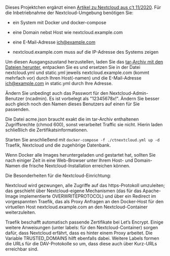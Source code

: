 
Dieses Projektchen ergänzt einen [Artikel zu Nextcloud aus c’t 11/2020](https://www.heise.de/select/ct/2020/11). Für die Inbetriebnahme der Nextcloud-Umgebung 
benötigen Sie:

* ein System mit Docker und docker-compose

* eine Domain nebst Host wie nextcloud.example.com

* eine E-Mail-Adresse ich@example.com

* nextcloud.example.com muss auf die IP-Adresse des Systems zeigen

Um diesen Ausgangszustand herzustellen, laden Sie das [tar-Archiv mit den Dateien herunter](https://github.com/psct/ctnextcloud/releases/download/v1/ctnextcloud.tar), entpacken Sie es und ersetzen Sie in der Datei nextcloud.yml und static.yml jeweils nextcloud.example.com (kommt mehrfach vor) durch Ihren 
Host(-namen) und die E-Mail-Adresse ich@example.com in static.yml durch Ihre Adresse.

Ändern Sie unbedingt auch das Passwort für den Nextcloud-Admin-Benutzer (ncadmin). Es ist vorbelegt als "12345678x!". Ändern Sie besser auch gleich noch den 
Namen dieses Benutzers auf einen für Sie passenden.

Die Datei acme.json braucht exakt die im tar-Archiv enthaltenen Zugriffsrechte (chmod 600), sonst verarbeitet Traffic sie nicht. Hierin laden schließlich die 
Zertifikatsinformationen.

Starten Sie anschließend mit `docker-compose -f ./ctnextcloud.yml up -d ` Traefik, Nextcloud und die zugehörige Datenbank.

Wenn Docker alle Images heruntergeladen und gestartet hat, sollten Sie nach einiger Zeit in eine Web-Browser unter Ihrem Host- und Domain-Namen die frische 
Nextcloud-Installation erreichen können.

Die Besonderheiten für die Nextcloud-Einrichtung:

Nextcloud wird gezwungen, alle Zugriffe auf das https-Protokoll umzuleiten; das geschieht über Nextcloud-eigene Mechanismen (das für das Apache-Image 
implementierte OVERWRITEPROTOCOL) und über ein Redirect im vorgespannten Traefik, das als Proxy Anfragen an den Docker-Host für den virtuellen Host 
nextcloud.example.com an den Nextcloud-Container weiterzuleiten.

Traefik beschafft automatisch passende Zertifikate bei Let’s Encrypt. Einige weitere Anweisungen (unter labels: für den Nextcloud-Container) sorgen dafür, dass 
Nextcloud erfährt, dass es hinter einem Proxy arbeitet. Die Variable TRUSTED_DOMAINS hilft ebenfalls dabei. Weitere Labels formen die URLs für die DAV-Protokolle 
so um, dass diese auch über Kurz-URLs erreichbar sind.
